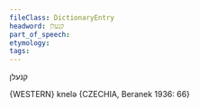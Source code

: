 ```yaml
---
fileClass: DictionaryEntry
headword: קנעלן
part_of_speech: 
etymology: 
tags: 
---
```

קנעלן

{WESTERN}
knelə {CZECHIA, Beranek 1936: 66}